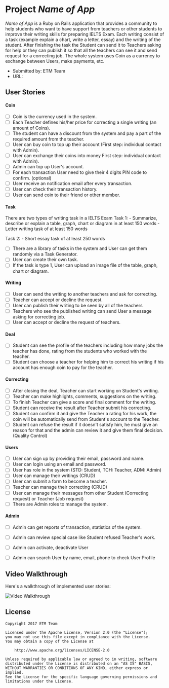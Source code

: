 # Project *Name of App*

*Name of App* is a Ruby on Rails application that provides a community to help students who want to have support from teachers or other students to improve their writing skills for preparing IELTS Exam. Each writing consist of a task (example explain a chart, write a letter, essay) and the writing of the student. After finishing the task the Student can send it to Teachers asking for help or they can publish it so that all the teachers can see it and send request for a correcting job. The whole system uses Coin as a currency to exchange between Users, make payments, etc.

- Submitted by: ETM Team
- URL:

## User Stories

#### Coin

* [ ] Coin is the currency used in the system.
* [ ] Each Teacher defines his/her price for correcting a single writing (an amount of Coins).
* [ ] The student can have a discount from the system and pay a part of the required amount from the teacher.
* [ ] User can buy coin to top up their account (First step: individual contact with Admin).
* [ ] User can exchange their coins into money First step: individual contact with Admin).
* [ ] Admin can top up User's account.
* [ ] For each transaction User need to give their 4 digits PIN code to confirm. (optional)
* [ ] User receive an notification email after every transaction.
* [ ] User can check their transaction history.
* [ ] User can send coin to their friend or other member.

#### Task

There are two types of writing task in a IELTS Exam
  Task 1:
    - Summarize, describe or explain a table, graph, chart or diagram in at least 150 words
    - Letter writing task of at least 150 words

 Task 2:
    - Short essay task of at least 250 words

* [ ] There are a library of tasks in the system and User can get them randomly via a Task Generator.
* [ ] User can create their own task.
* [ ] If the task is type 1, User can upload an image file of the table, graph, chart or diagram.

#### Writing

* [ ] User can send the writing to another teachers and ask for correcting.
* [ ] Teacher can accept or decline the request.
* [ ] User can publish their writing to be seen by all of the teachers
* [ ] Teachers who see the published writing can send User a message asking for correcting job.
* [ ] User can accept or decline the request of teachers.

#### Deal

* [ ] Student can see the profile of the teachers including how many jobs the teacher has done, rating from the students who worked with the teacher.
* [ ] Student can choose a teacher for helping him to correct his writing if his account has enough coin to pay for the teacher.

#### Correcting

* [ ] After closing the deal, Teacher can start working on Student's writing.
* [ ] Teacher can make highlights, comments, suggestions on the writing.
* [ ] To finish Teacher can give a score and final comment for the writing.
* [ ] Student can receive the result after Teacher submit his correcting.
* [ ] Student can confirm it and give the Teacher a rating for his work, the coin will be automatically send from Student's account to the Teacher.
* [ ] Student can refuse the result if it doesn't satisfy him, he must give an reason for that and the admin can review it and give them final decision. (Quality Control)

#### Users

* [ ] User can sign up by providing their email, password and name.
* [ ] User can login using an email and password.
* [ ] User has role in the system (STD: Student, TCH: Teacher, ADM: Admin)
* [ ] User can manage their writings (CRUD)
* [ ] User can submit a form to become a teacher.
* [ ] Teacher can manage their correcting (CRUD)
* [ ] User can manage their messages from other Student (Correcting request) or Teacher (Job request)
* [ ] There are Admin roles to manage the system.

#### Admin

* [ ] Admin can get reports of transaction, statistics of the system.
* [ ] Admin can review special case like Student refused Teacher's work.
* [ ] Admin can activate, deactivate User
* [ ] Admin can search User by name, email, phone to check User Profile


## Video Walkthrough

Here's a walkthrough of implemented user stories:

![Video Walkthrough](/app/assets/xxx.gif)

## License

    Copyright 2017 ETM Team

    Licensed under the Apache License, Version 2.0 (the "License");
    you may not use this file except in compliance with the License.
    You may obtain a copy of the License at

        http://www.apache.org/licenses/LICENSE-2.0

    Unless required by applicable law or agreed to in writing, software
    distributed under the License is distributed on an "AS IS" BASIS,
    WITHOUT WARRANTIES OR CONDITIONS OF ANY KIND, either express or implied.
    See the License for the specific language governing permissions and
    limitations under the License.
